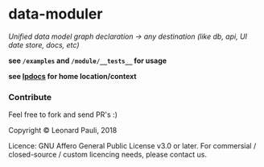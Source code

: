# data-moduler
*Unified data model graph declaration -> any destination (like db, api, UI date store, docs, etc)*


**see `/examples` and `/module/__tests__` for usage**

**see [lpdocs](https://github.com/LeonardPauli/docs/tree/master/app/data/moduler) for home location/context**


### Contribute

Feel free to fork and send PR's :)

Copyright © Leonard Pauli, 2018

Licence: GNU Affero General Public License v3.0 or later.
For commersial / closed-source / custom licencing needs, please contact us.